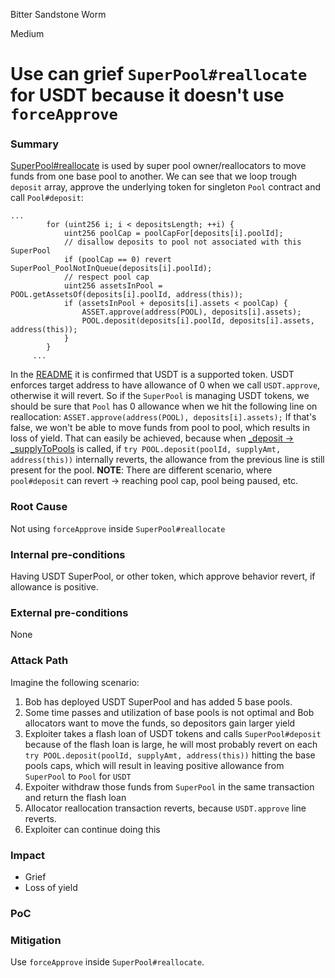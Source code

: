 Bitter Sandstone Worm

Medium

# Use can grief `SuperPool#reallocate` for USDT because it doesn't use `forceApprove`

### Summary

[SuperPool#reallocate](https://github.com/sherlock-audit/2024-08-sentiment-v2/blob/0b472f4bffdb2c7432a5d21f1636139cc01561a5/protocol-v2/src/SuperPool.sol#L431C14-L453) is used by super pool owner/reallocators to move funds from one base pool to another. We can see that we loop trough `deposit` array, approve the underlying token for singleton `Pool` contract and call `Pool#deposit`:
```solidity
...
        for (uint256 i; i < depositsLength; ++i) {
            uint256 poolCap = poolCapFor[deposits[i].poolId];
            // disallow deposits to pool not associated with this SuperPool
            if (poolCap == 0) revert SuperPool_PoolNotInQueue(deposits[i].poolId);
            // respect pool cap
            uint256 assetsInPool = POOL.getAssetsOf(deposits[i].poolId, address(this));
            if (assetsInPool + deposits[i].assets < poolCap) {
                ASSET.approve(address(POOL), deposits[i].assets);
                POOL.deposit(deposits[i].poolId, deposits[i].assets, address(this));
            }
        }
     ...
```
In the [README](https://audits.sherlock.xyz/contests/349) it is confirmed that USDT is a supported token. USDT enforces target address to have allowance of 0 when we call `USDT.approve`, otherwise it will revert. So if the `SuperPool` is managing USDT tokens, we should be sure that `Pool` has 0 allowance when we hit the following line on reallocation:
`ASSET.approve(address(POOL), deposits[i].assets);`
If that's false, we won't be able to move funds from pool to pool, which results in loss of yield.
That can easily be achieved, because when [_deposit -> _supplyToPools](https://github.com/sherlock-audit/2024-08-sentiment-v2/blob/0b472f4bffdb2c7432a5d21f1636139cc01561a5/protocol-v2/src/SuperPool.sol#L524-L543) is called, if `try POOL.deposit(poolId, supplyAmt, address(this))` internally reverts, the allowance from the previous line is still present for the pool. 
__NOTE__: There are different scenario, where `pool#deposit` can revert -> reaching pool cap, pool being paused, etc.


### Root Cause

Not using `forceApprove` inside `SuperPool#reallocate`

### Internal pre-conditions

Having USDT SuperPool, or other token, which approve behavior revert, if allowance is positive.

### External pre-conditions

None

### Attack Path

Imagine the following scenario:
1. Bob has deployed USDT SuperPool and has added 5 base pools.
2. Some time passes and utilization of base pools is not optimal and Bob allocators want to move the funds, so depositors gain larger yield
3. Exploiter takes a flash loan of USDT tokens and calls `SuperPool#deposit` because of the flash loan is large, he will most probably revert on each `try POOL.deposit(poolId, supplyAmt, address(this))` hitting the base pools caps, which will result in leaving positive allowance from `SuperPool` to `Pool` for `USDT`
4. Expoiter withdraw those funds from `SuperPool` in the same transaction and return the flash loan
5. Allocator reallocation transaction reverts, because `USDT.approve` line reverts.
6. Exploiter can continue doing this

### Impact

- Grief 
- Loss of yield

### PoC


### Mitigation

Use `forceApprove` inside `SuperPool#reallocate`.